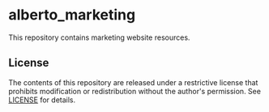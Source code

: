 # alberto_marketing

This repository contains marketing website resources.

## License

The contents of this repository are released under a restrictive license that prohibits modification or redistribution without the author's permission. See [LICENSE](LICENSE) for details.
